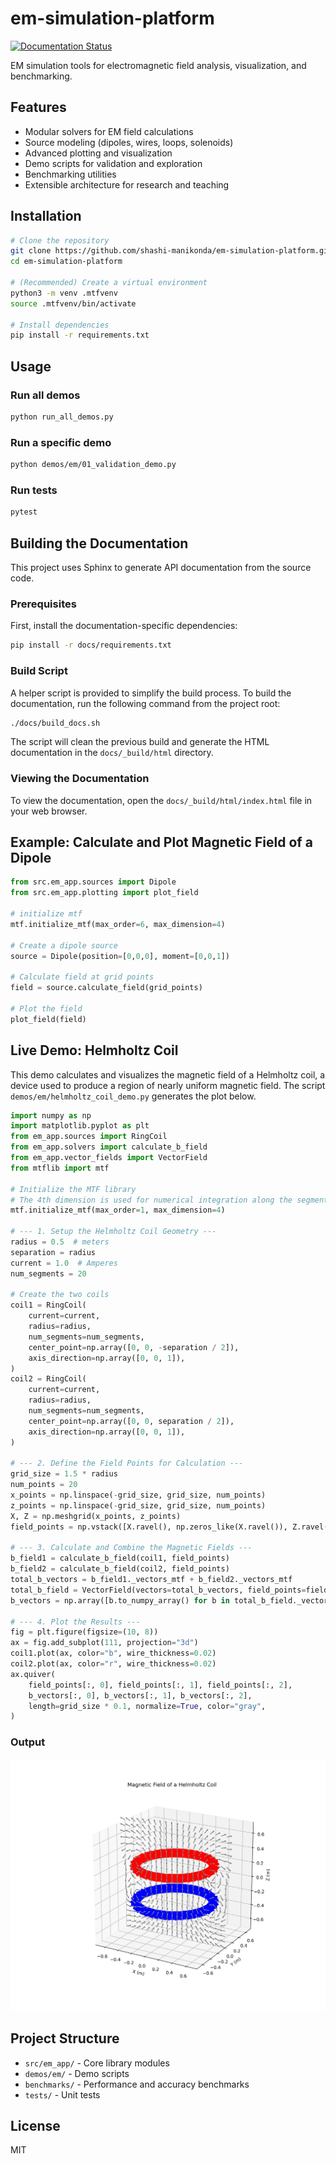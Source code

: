 # em-simulation-platform

[![Documentation Status](https://readthedocs.org/projects/em-app/badge/?version=latest)](https://em-app.readthedocs.io/en/latest/?badge=latest)

EM simulation tools for electromagnetic field analysis, visualization, and benchmarking.

## Features
- Modular solvers for EM field calculations
- Source modeling (dipoles, wires, loops, solenoids)
- Advanced plotting and visualization
- Demo scripts for validation and exploration
- Benchmarking utilities
- Extensible architecture for research and teaching

## Installation

```bash
# Clone the repository
git clone https://github.com/shashi-manikonda/em-simulation-platform.git
cd em-simulation-platform

# (Recommended) Create a virtual environment
python3 -m venv .mtfvenv
source .mtfvenv/bin/activate

# Install dependencies
pip install -r requirements.txt
```

## Usage

### Run all demos
```bash
python run_all_demos.py
```

### Run a specific demo
```bash
python demos/em/01_validation_demo.py
```

### Run tests
```bash
pytest
```

## Building the Documentation

This project uses Sphinx to generate API documentation from the source code.

### Prerequisites

First, install the documentation-specific dependencies:

```bash
pip install -r docs/requirements.txt
```

### Build Script

A helper script is provided to simplify the build process. To build the documentation, run the following command from the project root:

```bash
./docs/build_docs.sh
```

The script will clean the previous build and generate the HTML documentation in the `docs/_build/html` directory.

### Viewing the Documentation

To view the documentation, open the `docs/_build/html/index.html` file in your web browser.

## Example: Calculate and Plot Magnetic Field of a Dipole
```python
from src.em_app.sources import Dipole
from src.em_app.plotting import plot_field

# initialize mtf
mtf.initialize_mtf(max_order=6, max_dimension=4)

# Create a dipole source
source = Dipole(position=[0,0,0], moment=[0,0,1])

# Calculate field at grid points
field = source.calculate_field(grid_points)

# Plot the field
plot_field(field)
```

## Live Demo: Helmholtz Coil
This demo calculates and visualizes the magnetic field of a Helmholtz coil, a device used to produce a region of nearly uniform magnetic field. The script `demos/em/helmholtz_coil_demo.py` generates the plot below.

```python
import numpy as np
import matplotlib.pyplot as plt
from em_app.sources import RingCoil
from em_app.solvers import calculate_b_field
from em_app.vector_fields import VectorField
from mtflib import mtf

# Initialize the MTF library
# The 4th dimension is used for numerical integration along the segments.
mtf.initialize_mtf(max_order=1, max_dimension=4)

# --- 1. Setup the Helmholtz Coil Geometry ---
radius = 0.5  # meters
separation = radius
current = 1.0  # Amperes
num_segments = 20

# Create the two coils
coil1 = RingCoil(
    current=current,
    radius=radius,
    num_segments=num_segments,
    center_point=np.array([0, 0, -separation / 2]),
    axis_direction=np.array([0, 0, 1]),
)
coil2 = RingCoil(
    current=current,
    radius=radius,
    num_segments=num_segments,
    center_point=np.array([0, 0, separation / 2]),
    axis_direction=np.array([0, 0, 1]),
)

# --- 2. Define the Field Points for Calculation ---
grid_size = 1.5 * radius
num_points = 20
x_points = np.linspace(-grid_size, grid_size, num_points)
z_points = np.linspace(-grid_size, grid_size, num_points)
X, Z = np.meshgrid(x_points, z_points)
field_points = np.vstack([X.ravel(), np.zeros_like(X.ravel()), Z.ravel()]).T

# --- 3. Calculate and Combine the Magnetic Fields ---
b_field1 = calculate_b_field(coil1, field_points)
b_field2 = calculate_b_field(coil2, field_points)
total_b_vectors = b_field1._vectors_mtf + b_field2._vectors_mtf
total_b_field = VectorField(vectors=total_b_vectors, field_points=field_points)
b_vectors = np.array([b.to_numpy_array() for b in total_b_field._vectors_mtf])

# --- 4. Plot the Results ---
fig = plt.figure(figsize=(10, 8))
ax = fig.add_subplot(111, projection="3d")
coil1.plot(ax, color="b", wire_thickness=0.02)
coil2.plot(ax, color="r", wire_thickness=0.02)
ax.quiver(
    field_points[:, 0], field_points[:, 1], field_points[:, 2],
    b_vectors[:, 0], b_vectors[:, 1], b_vectors[:, 2],
    length=grid_size * 0.1, normalize=True, color="gray",
)
```

### Output

![Helmholtz Coil Demo](demos/helmholtz_coil_demo.png)

## Project Structure
- `src/em_app/` - Core library modules
- `demos/em/` - Demo scripts
- `benchmarks/` - Performance and accuracy benchmarks
- `tests/` - Unit tests

## License
MIT
